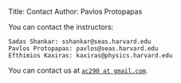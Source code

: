 Title: Contact
Author: Pavlos Protopapas

You can contact the instructors:


	Sadas Shankar: sshankar@seas.harvard.edu
	Pavlos Protopapas: pavlos@seas.harvard.edu
	Efthimios Kaxiras: kaxiras@physics.harvard.edu



You can contact us at [`ac290 at gmail.com`](mailto:ac290@gmail.com).
	

	